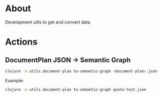 # About

Development utils to get and convert data

# Actions

## DocumentPlan JSON -> Semantic Graph

```bash
clojure -m utils.document-plan to-semantic-graph <document-plan>.json
```

Example:
```bash
clojure -m utils.document-plan to-semantic-graph quote-test.json
```
